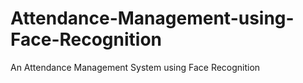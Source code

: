 # Attendance-Management-using-Face-Recognition
An Attendance Management System using Face Recognition
